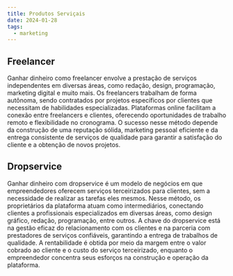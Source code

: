 ```yaml
---
title: Produtos Serviçais
date: 2024-01-28
tags:
  - marketing
---
```

## Freelancer
Ganhar dinheiro como freelancer envolve a prestação de serviços independentes em diversas áreas, como redação, design, programação, marketing digital e muito mais. Os freelancers trabalham de forma autônoma, sendo contratados por projetos específicos por clientes que necessitam de habilidades especializadas. Plataformas online facilitam a conexão entre freelancers e clientes, oferecendo oportunidades de trabalho remoto e flexibilidade no cronograma. O sucesso nesse método depende da construção de uma reputação sólida, marketing pessoal eficiente e da entrega consistente de serviços de qualidade para garantir a satisfação do cliente e a obtenção de novos projetos.

## Dropservice
Ganhar dinheiro com dropservice é um modelo de negócios em que empreendedores oferecem serviços terceirizados para clientes, sem a necessidade de realizar as tarefas eles mesmos. Nesse método, os proprietários da plataforma atuam como intermediários, conectando clientes a profissionais especializados em diversas áreas, como design gráfico, redação, programação, entre outros. A chave do dropservice está na gestão eficaz do relacionamento com os clientes e na parceria com prestadores de serviços confiáveis, garantindo a entrega de trabalhos de qualidade. A rentabilidade é obtida por meio da margem entre o valor cobrado ao cliente e o custo do serviço terceirizado, enquanto o empreendedor concentra seus esforços na construção e operação da plataforma.
